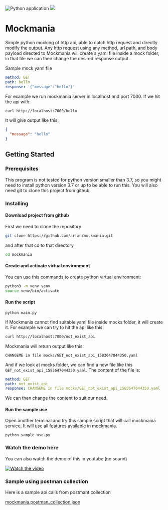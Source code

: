 ![Python application](https://github.com/arfan/mockmania/workflows/Python%20application/badge.svg)
<img src="https://img.shields.io/codecov/c/github/arfan/mockmania">

# Mockmania

Simple python mocking of http api, able to catch http request and 
directly modify the output. 
Any http request using any method, url path, and body payload directed to Mockmania
will create a yaml file inside a mock folder, in that file we can then change the 
desired response output.

Sample mock yaml file
```yaml
method: GET
path: hello
response: '{"message":"hello"}'
```

For example we run mockmania server in localhost and port 7000. If we hit the
api with:
```bash
curl http://localhost:7000/hello
```

It will give output like this:
```json
{
  "message": "hello"
}
```
 
## Getting Started

### Prerequisites
This program is not tested for python version smaller than 3.7, so you might need to install python version 3.7 or up to be able to run this.
You will also need git to clone this project from github
### Installing
#### Download project from github
First we need to clone the repository
```bash
git clone https://github.com/arfan/mockmania.git
```
and after that cd to that directory
```bash
cd mockmania
```

#### Create and activate virtual environment
You can use this commands to create python virtual environment:
```bash
python3 -m venv venv
source venv/bin/activate
```

#### Run the script
```
python main.py
```

If Mockmania cannot find suitable yaml file inside mocks folder, it will create it.
For example we can try to hit the api like this:
```bash
curl http://localhost:7000/not_exist_api
```

Mockmania will return output like this: 
```text
CHANGEME in file mocks/GET_not_exist_api_1583647044350.yaml
```

And if we look at mocks folder, we can find a new file like this `GET_not_exist_api_1583647044350.yaml`.
The content of the file is:
```yaml
method: GET
path: not_exist_api
response: CHANGEME in file mocks/GET_not_exist_api_1583647044350.yaml
```
We can then change the content to suit our need.


#### Run the sample use
Open another terminal and try this sample script that will call mockmania service,
It will use all features available in mockmania.
```
python sample_use.py
```

### Watch the demo here
You can also watch the demo of this in youtube (no sound)

[![Watch the video](https://img.youtube.com/vi/jEBp2gXIbSM/hqdefault.jpg)](https://youtu.be/jEBp2gXIbSM)


### Sample using postman collection 
Here is a sample api calls from postmant collection

[mockmania.postman_collection.json](mockmania.postman_collection.json)
